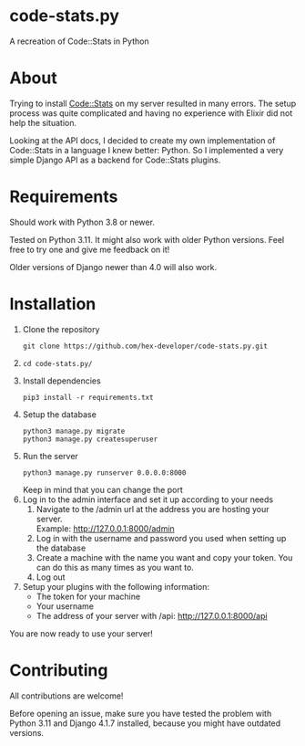 # code-stats.py
A recreation of Code::Stats in Python

# About
Trying to install [Code::Stats](https://codestats.net) on my server resulted in many errors. The setup process was quite complicated and having no experience with Elixir did not help the situation.

Looking at the API docs, I decided to create my own implementation of Code::Stats in a language I knew better: Python. So I implemented a very simple Django API as a backend for Code::Stats plugins.

# Requirements
Should work with Python 3.8 or newer.

Tested on Python 3.11.
It might also work with older Python versions. Feel free to try one and give me feedback on it!

Older versions of Django newer than 4.0 will also work.

# Installation
1. Clone the repository
    ```
    git clone https://github.com/hex-developer/code-stats.py.git
    ```
2. 
    ```
    cd code-stats.py/
    ```
3. Install dependencies
    ```
    pip3 install -r requirements.txt
    ```
4. Setup the database
    ```
    python3 manage.py migrate
    python3 manage.py createsuperuser
    ```
5. Run the server
    ```
    python3 manage.py runserver 0.0.0.0:8000
    ```
    Keep in mind that you can change the port
6. Log in to the admin interface and set it up according to your needs
    1. Navigate to the /admin url at the address you are hosting your server.<br>
    Example: http://127.0.0.1:8000/admin
    2. Log in with the username and password you used when setting up the database
    3. Create a machine with the name you want and copy your token. You can do this as many times as you want to.
    4. Log out
7. Setup your plugins with the following information:
    - The token for your machine
    - Your username
    - The address of your server with /api: http://127.0.0.1:8000/api

You are now ready to use your server!


# Contributing
All contributions are welcome!

Before opening an issue, make sure you have tested the problem with Python 3.11 and Django 4.1.7 installed, because you might have outdated versions.